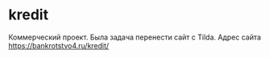 # kredit
Коммерческий проект. Была задача перенести сайт с Tilda. Адрес сайта https://bankrotstvo4.ru/kredit/

